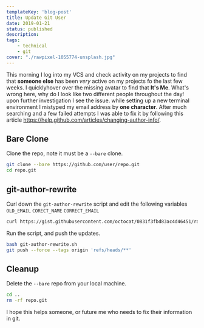 ```yaml
---
templateKey: 'blog-post'
title: Update Git User
date: 2019-01-21
status: published
description:
tags:
    - technical
    - git
cover: "./rawpixel-1055774-unsplash.jpg"
---
```


This morning I log into my VCS and check activity on my projects to find that **someone else** has been _very_ active on my projects fo the last few weeks. I quicklyhover over the missing avatar to find that **It's Me**.  What's wrong here, why do I look like two different people throughout the day!  upon further investigation I see the issue.  while setting up a new terminal environment I mistyped my email address by **one character**.  After much searching and a few failed attempts I was able to fix it by following this article https://help.github.com/articles/changing-author-info/.


## Bare Clone

Clone the repo, note it must be a `--bare` clone.

``` bash
git clone --bare https://github.com/user/repo.git
cd repo.git
```

## git-author-rewrite

Curl down the `git-author-rewrite` script and edit the following variables `OLD_EMAIL` `CORECT_NAME` `CORRECT_EMAIL`

``` bash
curl https://gist.githubusercontent.com/octocat/0831f3fbd83ac4d46451/raw/c197afe3e9ea2e4218f9fccbc0f36d2b8fd3c1e3/git-author-rewrite.sh > git-author-rewrite.sh
```

Run the script, and push the updates.


``` bash
bash git-author-rewrite.sh
git push --force --tags origin 'refs/heads/**'
```

## Cleanup

Delete the `--bare` repo from your local machine.
```bash
cd ..
rm -rf repo.git
```

I hope this helps someone, or future me who needs to fix their information in git.
